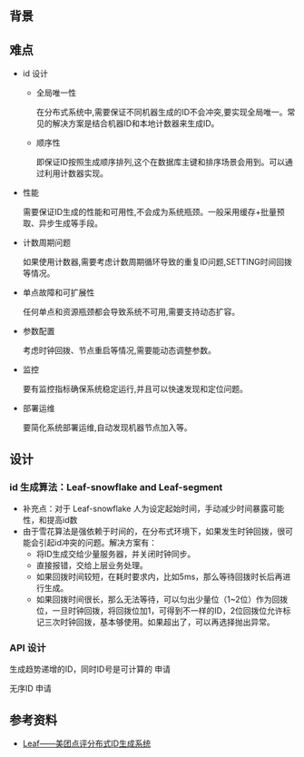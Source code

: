 ## 背景

## 难点

- id 设计

  - 全局唯一性

    在分布式系统中,需要保证不同机器生成的ID不会冲突,要实现全局唯一。常见的解决方案是结合机器ID和本地计数器来生成ID。

  - 顺序性

    即保证ID按照生成顺序排列,这个在数据库主键和排序场景会用到。可以通过利用计数器实现。

- 性能

  需要保证ID生成的性能和可用性,不会成为系统瓶颈。一般采用缓存+批量预取、异步生成等手段。	

- 计数周期问题

  如果使用计数器,需要考虑计数周期循环导致的重复ID问题,SETTING时间回拨等情况。

- 单点故障和可扩展性

  任何单点和资源瓶颈都会导致系统不可用,需要支持动态扩容。

- 参数配置

  考虑时钟回拨、节点重启等情况,需要能动态调整参数。

- 监控

  要有监控指标确保系统稳定运行,并且可以快速发现和定位问题。

- 部署运维

  要简化系统部署运维,自动发现机器节点加入等。

## 设计

### id 生成算法：Leaf-snowflake and Leaf-segment

- 补充点：对于 Leaf-snowflake 人为设定起始时间，手动减少时间暴露可能性，和提高id数
- 由于雪花算法是强依赖于时间的，在分布式环境下，如果发生时钟回拨，很可能会引起id冲突的问题。解决方案有：
  - 将ID生成交给少量服务器，并关闭时钟同步。
  - 直接报错，交给上层业务处理。
  - 如果回拨时间较短，在耗时要求内，比如5ms，那么等待回拨时长后再进行生成。
  - 如果回拨时间很长，那么无法等待，可以匀出少量位（1~2位）作为回拨位，一旦时钟回拨，将回拨位加1，可得到不一样的ID，2位回拨位允许标记三次时钟回拨，基本够使用。如果超出了，可以再选择抛出异常。

### API 设计

生成趋势递增的ID，同时ID号是可计算的 申请

无序ID 申请

## 参考资料

- [Leaf——美团点评分布式ID生成系统](https://tech.meituan.com/2017/04/21/mt-leaf.html)